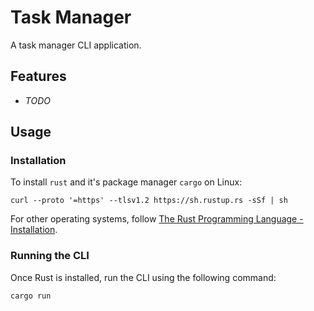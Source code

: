 # Task Manager

A task manager CLI application.

## Features

* *TODO*

## Usage

### Installation

To install `rust` and it's package manager `cargo` on Linux:

```
curl --proto '=https' --tlsv1.2 https://sh.rustup.rs -sSf | sh
```

For other operating systems, follow [The Rust Programming Language - Installation](https://doc.rust-lang.org/book/ch01-01-installation.html).

### Running the CLI

Once Rust is installed, run the CLI using the following command:

```
cargo run
```
